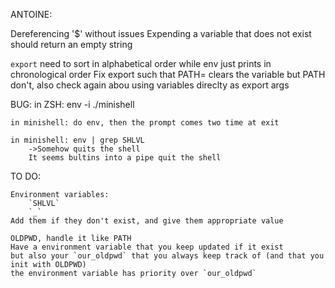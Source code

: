 ANTOINE:

Dereferencing '$' without issues
Expending a variable that does not exist should return an empty string

`export` need to sort in alphabetical order while env just prints in chronological order
Fix export such that PATH= clears the variable but PATH don't, also check again abou using variables direclty as export args

BUG:
	in ZSH:	env -i ./minishell

	in minishell: do env, then the prompt comes two time at exit

	in minishell: env | grep SHLVL
		->Somehow quits the shell
		It seems bultins into a pipe quit the shell

TO DO:

	Environment variables:
		`SHLVL`
		`_`
	Add them if they don't exist, and give them appropriate value

	OLDPWD, handle it like PATH
	Have a environment variable that you keep updated if it exist
	but also your `our_oldpwd` that you always keep track of (and that you init with OLDPWD)
	the environment variable has priority over `our_oldpwd`

